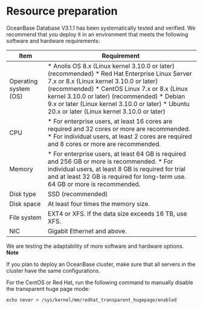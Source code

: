 Resource preparation 
=========================================



OceanBase Database V3.1.1 has been systematically tested and verified. We recommend that you deploy it in an environment that meets the following software and hardware requirements:


|         Item          |                                                                                                                                                                                                                                                                Requirement                                                                                                                                                                                                                                                                |
|-----------------------|-------------------------------------------------------------------------------------------------------------------------------------------------------------------------------------------------------------------------------------------------------------------------------------------------------------------------------------------------------------------------------------------------------------------------------------------------------------------------------------------------------------------------------------------|
| Operating system (OS) | * Anolis OS 8.x (Linux kernel 3.10.0 or later) (recommended)   * Red Hat Enterprise Linux Server 7.x or 8.x (Linux kernel 3.10.0 or later) (recommended)   * CentOS Linux 7.x or 8.x (Linux kernel 3.10.0 or later) (recommended)   * Debian 9.x or later (Linux kernel 3.10.0 or later)   * Ubuntu 20.x or later (Linux kernel 3.10.0 or later)    |
| CPU                   | * For enterprise users, at least 16 cores are required and 32 cores or more are recommended.   * For individual users, at least 2 cores are required and 8 cores or more are recommended.                                                                                                                                                                                                                                                             |
| Memory                | * For enterprise users, at least 64 GB is required and 256 GB or more is recommended.   * For individual users, at least 8 GB is required for trial and at least 32 GB is required for long-term use. 64 GB or more is recommended.                                                                                                                                                                                                                    |
| Disk type             | SSD (recommended)                                                                                                                                                                                                                                                                                                                                                                                                                                                                                                                         |
| Disk space            | At least four times the memory size.                                                                                                                                                                                                                                                                                                                                                                                                                                                                                                      |
| File system           | EXT4 or XFS. If the data size exceeds 16 TB, use XFS.                                                                                                                                                                                                                                                                                                                                                                                                                                                                                     |
| NIC                   | Gigabit Ethernet and above.                                                                                                                                                                                                                                                                                                                                                                                                                                                                                                               |



We are testing the adaptability of more software and hardware options. 
**Note**



If you plan to deploy an OceanBase cluster, make sure that all servers in the cluster have the same configurations.

For the CentOS or Red Hat, run the following command to manually disable the transparent huge page mode:

```unknow
echo never > /sys/kernel/mm/redhat_transparent_hugepage/enabled
```


